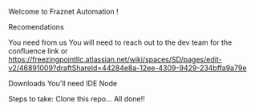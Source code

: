 Welcome to Fraznet Automation !

Recomendations

You need from us
You will need to reach out to the dev team for the confluence link or 
https://freezingpointllc.atlassian.net/wiki/spaces/SD/pages/edit-v2/46891009?draftShareId=44284e8a-12ee-4309-9429-234bffa9a79e

Downloads You'll need
IDE 
Node 

Steps to take: 
Clone this repo...
 All done!!
